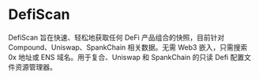 # DefiScan


DefiScan 旨在快速、轻松地获取任何 DeFi 产品组合的快照，目前针对 Compound、Uniswap、SpankChain 相关数据。无需 Web3 嵌入，只需搜索 0x 地址或 ENS 域名。用于复合、Uniswap 和 SpankChain 的只读 Defi 配置文件资源管理器。
